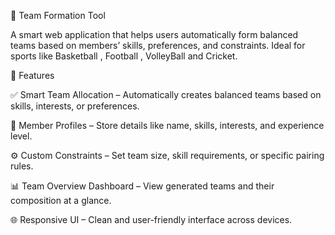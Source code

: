 🧩 Team Formation Tool

A smart web application that helps users automatically form balanced teams based on members’ skills, preferences, and constraints. Ideal for sports like Basketball , Football , VolleyBall and Cricket.

🚀 Features

✅ Smart Team Allocation – Automatically creates balanced teams based on skills, interests, or preferences.

👥 Member Profiles – Store details like name, skills, interests, and experience level.

⚙️ Custom Constraints – Set team size, skill requirements, or specific pairing rules.

📊 Team Overview Dashboard – View generated teams and their composition at a glance.

🌐 Responsive UI – Clean and user-friendly interface across devices.
